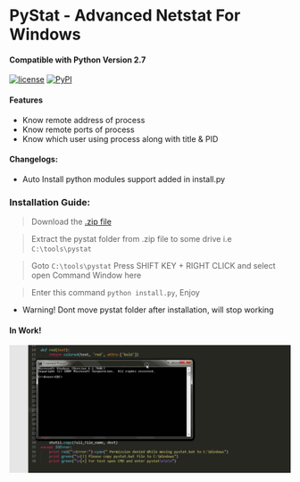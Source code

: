 # PyStat - Advanced Netstat For Windows
#### Compatible with Python Version 2.7
[![license](https://img.shields.io/github/license/mashape/apistatus.svg)](https://www.roothaxor.in)
[![PyPI](https://img.shields.io/pypi/status/Django.svg)](https://github.com/roothaxor/The-Password-Manager)

#### Features
 * Know remote address of process
 * Know remote ports of process
 * Know which user using process along with title & PID

#### Changelogs:
 * Auto Install python modules support added in install.py

### Installation Guide:  
> Download the [.zip file](https://github.com/roothaxor/PyStat/archive/master.zip)

> Extract the pystat folder from .zip file to some drive i.e `C:\tools\pystat`

> Goto `C:\tools\pystat` Press SHIFT KEY + RIGHT CLICK and select open Command Window here

> Enter this command `python install.py`, Enjoy

 * Warning! Dont move pystat folder after installation, will stop working

#### In Work!
<p align='center'>
  <img src="gif.gif">
</p>
